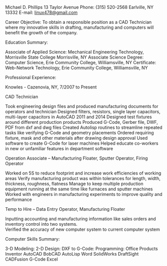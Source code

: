 Michael D. Phillips 
13 Taylor Avenue 	Phone: (315) 520-2568
Earlville, NY 13332 	E-mail: linux478@gmail.com

Career Objective: To obtain a responsible position as a CAD Technician where my innovative skills in drafting, manufacturing and computers will benefit the growth of the company.

Education Summary:

Associate of Applied Science: Mechanical Engineering Technology, Morrisville State College Morrisville, NY
Associate Science Degree: Computer Science, Erie Community College, Williamsville, NY
Certificate: Web-Network Technology, Erie Community College, Williamsville, NY 

Professional Experience:

Knowles - Cazenovia, NY, 7/2007 to Present

CAD Technician

Took engineering design files and produced manufacturing documents for operators and technician 
Designed filters, resistors, single layer capacitors, multi-layer capacitors in AutoCAD 2011 and 2014
Designed test fixtures around different production products
Produced G-Code, Gerber file, DWF, PDF from dxf and dwg files
Created Autolisp routines to streamline repeated tasks like verifying G-Code and geometry placements
Ordered requiring fixture, mask and other materials after drawing design approval
Used software to create G-Code for laser machines
Helped educate co-workers in new or unfamiliar features in department software

Operation Associate – Manufacturing Floater, Sputter Operator, Firing Operator

Worked on 5S to reduce footprint and increase work efficiencies of working areas
Verify manufacturing product was within tolerances for length, width, thickness, roughness, flatness
Manage to keep multiple production equipment running at the same time like furnaces and sputter machines
Worked with engineers in manufacturing experiments to improve quality and performance

Temp to Hire – Data Entry Operator, Manufacturing Floater

Inputting accounting and manufacturing information like sales orders and inventory control into two systems.  
Verified the accuracy of new computer system to current computer system

Computer Skills Summary:

3-D Modeling:	2-D Design:	DXF to G-Code:	Programming:	Office Products
Inventor	AutoCAD	BobCAD	AutoLisp	Word
SolidWorks	DraftSight	CADFusion	G-Code	Excel

